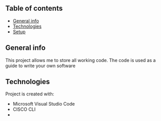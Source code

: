 ## Table of contents
* [General info](#general-info)
* [Technologies](#technologies)
* [Setup](#setup)

## General info
This project allows me to store all working code. The code is used as a guide to write your own software
	
## Technologies
Project is created with:
* Microsoft Visual Studio Code
* CISCO CLI
*  

